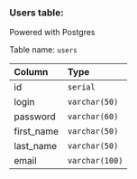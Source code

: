 ### Users table:
Powered with Postgres

Table name: ``` users ```

|Column       |Type                 |
|:--          |:--                  |
|id           |``` serial       ``` |
|login        |``` varchar(50)  ``` |
|password     |``` varchar(60)  ``` |
|first_name   |``` varchar(50)  ``` |
|last_name    |``` varchar(50)  ``` |
|email        |``` varchar(100) ``` |